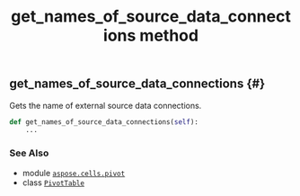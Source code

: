 ﻿---
title: get_names_of_source_data_connections method
second_title: Aspose.Cells for Python via .NET API References
description: 
type: docs
weight: 170
url: /aspose.cells.pivot/pivottable/get_names_of_source_data_connections/
is_root: false
---

## get_names_of_source_data_connections {#}

Gets the name of external source data connections.



```python
def get_names_of_source_data_connections(self):
    ...
```





### See Also
* module [`aspose.cells.pivot`](../../)
* class [`PivotTable`](/cells/python-net/aspose.cells.pivot/pivottable)

